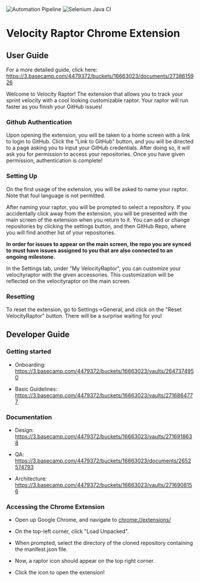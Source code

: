 ![Automation Pipeline](https://github.com/cse112-sp20/CalamariCrew/workflows/Automation%20Pipeline/badge.svg?branch=master)
![Selenium Java CI](https://github.com/cse112-sp20/CalamariCrew/workflows/Selenium%20Java%20CI/badge.svg?branch=DEV-MASTER)

# Velocity Raptor Chrome Extension

## User Guide

For a more detailed guide, click here: https://3.basecamp.com/4479372/buckets/16663023/documents/2738615926

Welcome to Velocity Raptor! The extension that allows you to track your sprint velocity with a cool looking customizable raptor. Your raptor will run faster as you finish your GitHub issues! 

### Github Authentication

Upon opening the extension, you will be taken to a home screen with a link to login to GitHub. Click the "Link to GitHub" button, and you will be directed to a page asking you to input your GitHub credentials. After doing so, it will ask you for permission to access your repositories. Once you have given permission, authentication is complete!

### Setting Up

On the first usage of the extension, you will be asked to name your raptor. Note that foul language is not permitted. 

After naming your raptor, you will be prompted to select a repository. If you accidentally click away from the extension, you will be presented with the main screen of the extension when you return to it. You can add or change repositories by clicking the settings button, and then GitHub Repo, where you will find another list of your repositories.

**In order for issues to appear on the main screen, the repo you are synced to must have issues assigned to you that are also connected to an ongoing milestone.**

In the Settings tab, under "My VelocityRaptor", you can customize your velocityraptor with the given accessories. This customization will be reflected on the velocityraptor on the main screen.

### Resetting

To reset the extension, go to Settings->General, and click on the "Reset VelocityRaptor" button. There will be a surprise waiting for you!

## Developer Guide

### Getting started

* Onboarding: https://3.basecamp.com/4479372/buckets/16663023/vaults/2647374950

* Basic Guidelines: https://3.basecamp.com/4479372/buckets/16663023/vaults/2716864777

### Documentation

* Design: https://3.basecamp.com/4479372/buckets/16663023/vaults/2716918638

* QA: https://3.basecamp.com/4479372/buckets/16663023/documents/2652574793
* Architecture: https://3.basecamp.com/4479372/buckets/16663023/vaults/2716908156

### Accessing the Chrome Extension

* Open up Google Chrome, and navigate to [chrome://extensions/](chrome://extensions/)

* On the top-left corner, click "Load Unpacked".
* When prompted, select the directory of the cloned repository containing the manifest.json file.
* Now, a raptor icon should appear on the top right corner.
* Click the icon to open the extension!


